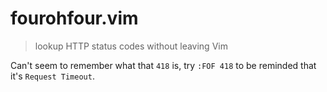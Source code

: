 # fourohfour.vim

> lookup HTTP status codes without leaving Vim

Can't seem to remember what that `418` is, try `:FOF 418` to be reminded
that it's `Request Timeout`.
